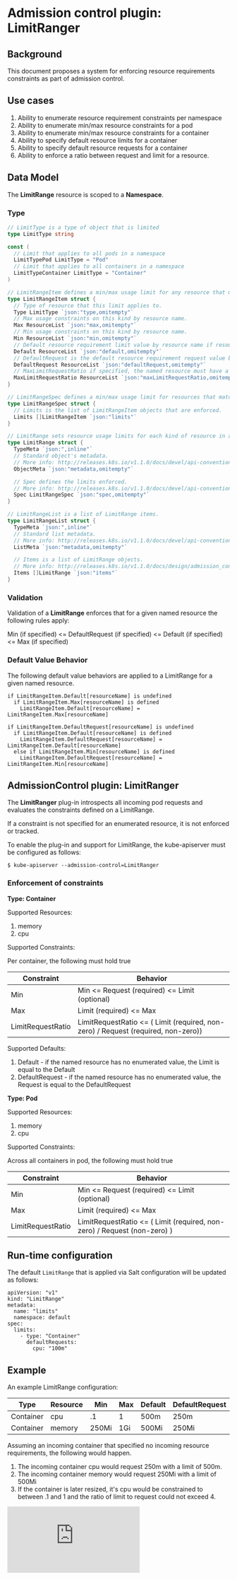 <!-- BEGIN MUNGE: UNVERSIONED_WARNING -->


<!-- END MUNGE: UNVERSIONED_WARNING -->

# Admission control plugin: LimitRanger

## Background

This document proposes a system for enforcing resource requirements constraints as part of admission control.

## Use cases

1. Ability to enumerate resource requirement constraints per namespace
2. Ability to enumerate min/max resource constraints for a pod
3. Ability to enumerate min/max resource constraints for a container
4. Ability to specify default resource limits for a container
5. Ability to specify default resource requests for a container
6. Ability to enforce a ratio between request and limit for a resource.

## Data Model

The **LimitRange** resource is scoped to a **Namespace**.

### Type

```go
// LimitType is a type of object that is limited
type LimitType string

const (
  // Limit that applies to all pods in a namespace
  LimitTypePod LimitType = "Pod"
  // Limit that applies to all containers in a namespace
  LimitTypeContainer LimitType = "Container"
)

// LimitRangeItem defines a min/max usage limit for any resource that matches on kind.
type LimitRangeItem struct {
  // Type of resource that this limit applies to.
  Type LimitType `json:"type,omitempty"`
  // Max usage constraints on this kind by resource name.
  Max ResourceList `json:"max,omitempty"`
  // Min usage constraints on this kind by resource name.
  Min ResourceList `json:"min,omitempty"`
  // Default resource requirement limit value by resource name if resource limit is omitted.
  Default ResourceList `json:"default,omitempty"`
  // DefaultRequest is the default resource requirement request value by resource name if resource request is omitted.
  DefaultRequest ResourceList `json:"defaultRequest,omitempty"`
  // MaxLimitRequestRatio if specified, the named resource must have a request and limit that are both non-zero where limit divided by request is less than or equal to the enumerated value; this represents the max burst for the named resource.
  MaxLimitRequestRatio ResourceList `json:"maxLimitRequestRatio,omitempty"`
}

// LimitRangeSpec defines a min/max usage limit for resources that match on kind.
type LimitRangeSpec struct {
  // Limits is the list of LimitRangeItem objects that are enforced.
  Limits []LimitRangeItem `json:"limits"`
}

// LimitRange sets resource usage limits for each kind of resource in a Namespace.
type LimitRange struct {
  TypeMeta `json:",inline"`
  // Standard object's metadata.
  // More info: http://releases.k8s.io/v1.1.0/docs/devel/api-conventions.md#metadata
  ObjectMeta `json:"metadata,omitempty"`

  // Spec defines the limits enforced.
  // More info: http://releases.k8s.io/v1.1.0/docs/devel/api-conventions.md#spec-and-status
  Spec LimitRangeSpec `json:"spec,omitempty"`
}

// LimitRangeList is a list of LimitRange items.
type LimitRangeList struct {
  TypeMeta `json:",inline"`
  // Standard list metadata.
  // More info: http://releases.k8s.io/v1.1.0/docs/devel/api-conventions.md#types-kinds
  ListMeta `json:"metadata,omitempty"`

  // Items is a list of LimitRange objects.
  // More info: http://releases.k8s.io/v1.1.0/docs/design/admission_control_limit_range.md
  Items []LimitRange `json:"items"`
}
```

### Validation

Validation of a **LimitRange** enforces that for a given named resource the following rules apply:

Min (if specified) <= DefaultRequest (if specified) <= Default (if specified) <= Max (if specified)

### Default Value Behavior

The following default value behaviors are applied to a LimitRange for a given named resource.

```
if LimitRangeItem.Default[resourceName] is undefined 
  if LimitRangeItem.Max[resourceName] is defined
    LimitRangeItem.Default[resourceName] = LimitRangeItem.Max[resourceName]
```

```
if LimitRangeItem.DefaultRequest[resourceName] is undefined
  if LimitRangeItem.Default[resourceName] is defined
    LimitRangeItem.DefaultRequest[resourceName] = LimitRangeItem.Default[resourceName]
  else if LimitRangeItem.Min[resourceName] is defined
    LimitRangeItem.DefaultRequest[resourceName] = LimitRangeItem.Min[resourceName]
```

## AdmissionControl plugin: LimitRanger

The **LimitRanger** plug-in introspects all incoming pod requests and evaluates the constraints defined on a LimitRange.

If a constraint is not specified for an enumerated resource, it is not enforced or tracked.

To enable the plug-in and support for LimitRange, the kube-apiserver must be configured as follows:

```console
$ kube-apiserver --admission-control=LimitRanger
```

### Enforcement of constraints

**Type: Container**

Supported Resources:

1. memory
2. cpu

Supported Constraints:

Per container, the following must hold true

| Constraint | Behavior |
| ---------- | -------- |
| Min | Min <= Request (required) <= Limit (optional) |
| Max | Limit (required) <= Max |
| LimitRequestRatio | LimitRequestRatio <= ( Limit (required, non-zero) / Request (required, non-zero)) |

Supported Defaults:

1. Default - if the named resource has no enumerated value, the Limit is equal to the Default
2. DefaultRequest - if the named resource has no enumerated value, the Request is equal to the DefaultRequest

**Type: Pod**

Supported Resources:

1. memory
2. cpu

Supported Constraints:

Across all containers in pod, the following must hold true

| Constraint | Behavior |
| ---------- | -------- |
| Min | Min <= Request (required) <= Limit (optional) |
| Max | Limit (required) <= Max |
| LimitRequestRatio | LimitRequestRatio <= ( Limit (required, non-zero) / Request (non-zero) ) |

## Run-time configuration

The default ```LimitRange``` that is applied via Salt configuration will be updated as follows:

```
apiVersion: "v1"
kind: "LimitRange"
metadata:
  name: "limits"
  namespace: default
spec:
  limits:
    - type: "Container"
      defaultRequests:
        cpu: "100m"
```

## Example

An example LimitRange configuration:

| Type | Resource | Min | Max | Default | DefaultRequest | LimitRequestRatio |
| ---- | -------- | --- | --- | ------- | -------------- | ----------------- |
| Container | cpu | .1 | 1 | 500m | 250m | 4 |
| Container | memory | 250Mi | 1Gi | 500Mi | 250Mi | |

Assuming an incoming container that specified no incoming resource requirements,
the following would happen.

1. The incoming container cpu would request 250m with a limit of 500m.
2. The incoming container memory would request 250Mi with a limit of 500Mi
3. If the container is later resized, it's cpu would be constrained to between .1 and 1 and the ratio of limit to request could not exceed 4.



<!-- BEGIN MUNGE: IS_VERSIONED -->
  <!-- TAG IS_VERSIONED -->
  <!-- END MUNGE: IS_VERSIONED -->


<!-- BEGIN MUNGE: GENERATED_ANALYTICS -->
[![Analytics](https://kubernetes-site.appspot.com/UA-36037335-10/GitHub/docs/design/admission_control_limit_range.md?pixel)]()
<!-- END MUNGE: GENERATED_ANALYTICS -->
